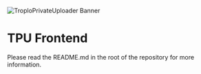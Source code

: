 ![TroploPrivateUploader Banner](https://i.troplo.com/i/9ea16d8ab178.png)

# TPU Frontend

Please read the README.md in the root of the repository for more information.
